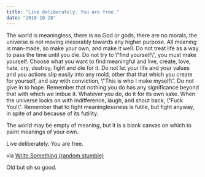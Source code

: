 ```yaml
---
title: "Live deliberately. You are free."
date: "2010-10-28"
---
```


The world is meaningless, there is no God or gods, there are no morals, the universe is not moving inexorably towards any higher purpose. All meaning is man-made, so make your own, and make it well. Do not treat life as a way to pass the time until you die. Do not try to \\"find yourself\\", you must make yourself. Choose what you want to find meaningful and live, create, love, hate, cry, destroy, fight and die for it. Do not let your life and your values and you actions slip easily into any mold, other that that which you create for yourself, and say with conviction, \\"This is who I make myself\\". Do not give in to hope. Remember that nothing you do has any significance beyond that with which we imbue it. Whatever you do, do it for its own sake. When the universe looks on with indifference, laugh, and shout back, \\"Fuck You!\\". Remember that to fight meaninglessness is futile, but fight anyway, in spite of and because of its futility.

The world may be empty of meaning, but it is a blank canvas on which to paint meanings of your own.

Live deliberately. You are free.

via [Write Something (random stumble)](http://www.writesomething.net/post/1260672/)

Old but oh so good.
